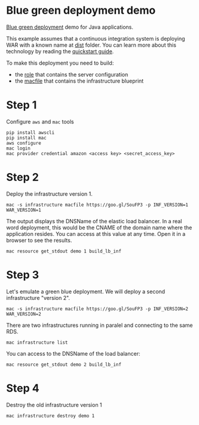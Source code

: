 # Blue green deployment demo
[Blue green deployment](http://blog.manageacloud.com/entry/zero-downtime-using-blue-green-deployments) demo for Java applications.

This example assumes that a continuous integration system is deploying WAR with a known name at [dist](https://github.com/manageacloud/java-demo/tree/master/dist) folder. You can learn more about this technology by reading the [quickstart guide](https://manageacloud.com/quickstart).

To make this deployment you need to build:
 - the [role](https://manageacloud.com/configuration/java_war_demo) that contains the server configuration
 - the [macfile](https://goo.gl/SouFP3) that contains the infrastructure blueprint

# Step 1
Configure `aws` and `mac` tools

    pip install awscli
    pip install mac
    aws configure
    mac login
    mac provider credential amazon <access key> <secret_access_key>

    
# Step 2
Deploy the infrastructure version 1.

    mac -s infrastructure macfile https://goo.gl/SouFP3 -p INF_VERSION=1 WAR_VERSION=1

The output displays the DNSName of the elastic load balancer. In a real word deployment, this would be the CNAME of the domain name where the application resides. You can access at this value at any time. Open it in a browser to see the results.

    mac resource get_stdout demo 1 build_lb_inf


# Step 3
Let's emulate a green blue deployment. We will deploy a second infrastructure "version 2".

    mac -s infrastructure macfile https://goo.gl/SouFP3 -p INF_VERSION=2 WAR_VERSION=2
    
There are two infrastructures running in paralel and connecting to the same RDS.

    mac infrastructure list
    
You can access to the DNSName of the load balancer:

    mac resource get_stdout demo 2 build_lb_inf
    
# Step 4
Destroy the old infrastructure version 1

    mac infrastructure destroy demo 1
